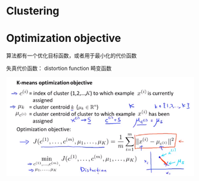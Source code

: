 # Clustering

# Optimization objective

算法都有一个优化目标函数，或者用于最小化的代价函数

失真代价函数： distortion function  畸变函数

![1620787421646](..\image\1620787421646.png)